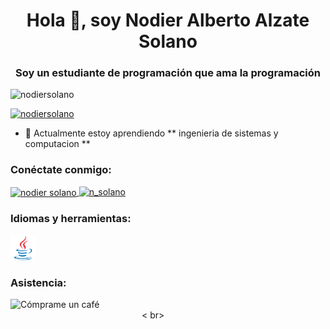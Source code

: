 <h1 align = "center"> Hola 👋, soy Nodier Alberto Alzate Solano </h1>
<h3 align = "center"> Soy un estudiante de programación que ama la programación </h3>

<p align = " left "> <img src =" https://komarev.com/ghpvc/?username=nodiersolano&label=Profile%20views&color=0e75b6&style=flat "alt =" nodiersolano "/> </p>

<p align =" left "> <a href="https://github.com/ryo-ma/github-profile-trophy"> <img src = "https://github-profile-trophy.vercel.app/?username=nodiersolano" alt = "nodiersolano" /> </a> </p>

- 🌱 Actualmente estoy aprendiendo ** ingenieria de sistemas y computacion **

<h3 align = "left"> Conéctate conmigo: </h3>
<p align = "left">
<a href="https://fb.com/nodier solano" target="blank"> <img align = "center" src = "https://raw.githubusercontent.com/rahuldkjain/github-profile-readme- generator / master / src / images / icons / Social / facebook.svg "alt =" nodier solano "height =" 30 "width =" 40 "/> </a>
<a href =" https://instagram.com / n_solano "target =" blank "> <img align =" center "src =" https://raw.githubusercontent.com/rahuldkjain/github-profile-readme-generator/master/src/images/icons/Social/instagram .svg "alt =" n_solano "height =" 30 "width =" 40 "/> </a>
</p>

<h3 align =" left "> Idiomas y herramientas: </h3>
<p align =" left "> <a href ="https://www.java.com "target =" _ blank "> <img src =" https://raw.githubusercontent.com/devicons/devicon/master/icons/java/java-original.svg "alt =" java "width =" 40 "height =" 40 "/> </a> </p>

<h3 align = "left"> Asistencia: </h3>
<p> <a href="https://www.buymeacoffee.com/ Cómprame un café"> <img align = "left" src = "https: //cdn.buymeacoffee.com/buttons/v2/default-yellow.png "height =" 50 "width =" 210 "alt =" Cómprame un café "/> </a> </p> <br> < br>

